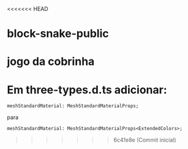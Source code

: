 <<<<<<< HEAD
# block-snake-public
jogo da cobrinha
=======
# Em three-types.d.ts adicionar:

```
meshStandardMaterial: MeshStandardMaterialProps;
```
para
```
meshStandardMaterial: MeshStandardMaterialProps<ExtendedColors>;
```
>>>>>>> 6c41e8e (Commit inicial)
